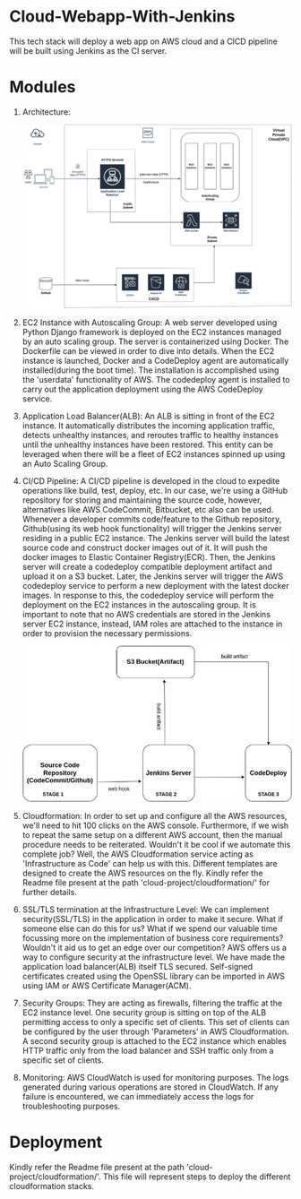 # Cloud-Webapp-With-Jenkins
This tech stack will deploy a web app on AWS cloud and a CICD pipeline will be built using Jenkins as the CI server.

# Modules
1. Architecture:



      ![alt text](https://github.com/ramos-04/cloud-webapp-with-jenkins/blob/9f46665465bb8bfcb50fc4335e85dd672a1f93e7/images/architecture.png)


2. EC2 Instance with Autoscaling Group:
A web server developed using Python Django framework is deployed on the EC2 instances managed by an auto scaling group. The server is containerized using Docker. The Dockerfile can be viewed in order to dive into details. When the EC2 instance is launched, Docker and a CodeDeploy agent are automatically installed(during the boot time). The installation is accomplished using the 'userdata' functionality of AWS. The codedeploy agent is installed to carry out the application deployment using the AWS CodeDeploy service.

3. Application Load Balancer(ALB): 
An ALB is sitting in front of the EC2 instance. It automatically distributes the incoming application traffic, detects unhealthy instances, and reroutes traffic to healthy instances until the unhealthy instances have been restored. This entity can be leveraged when there will be a fleet of EC2 instances spinned up using an Auto Scaling Group. 

6. CI/CD Pipeline:
A CI/CD pipeline is developed in the cloud to expedite operations like build, test, deploy, etc. In our case, we're using a GitHub repository for storing and maintaining the source code, however, alternatives like AWS CodeCommit, Bitbucket, etc also can be used. Whenever a developer commits code/feature to the Github repository, Github(using its web hook functionality) will trigger the Jenkins server residing in a public EC2 instance. The Jenkins server will build the latest source code and construct docker images out of it. It will push the docker images to Elastic Container Registry(ECR). Then, the Jenkins server will create a codedeploy compatible deployment artifact and upload it on a S3 bucket. Later, the Jenkins server will trigger the AWS codedeploy service to perform a new deployment with the latest docker images. In response to this, the codedeploy service will perform the deployment on the EC2 instances in the autoscaling group. It is important to note that no AWS credentials are stored in the Jenkins server EC2 instance, instead, IAM roles are attached to the instance in order to provision the necessary permissions.


   ![alt text](https://github.com/ramos-04/cloud-webapp-with-jenkins/blob/40fb80f71025f2d8d4fb95587ef6c896bb3382e5/images/AWS-CICD-Pipeline.png)

7. Cloudformation:
In order to set up and configure all the AWS resources, we'll need to hit 100 clicks on the AWS console. Furthermore, if we wish to repeat the same setup on a different AWS account, then the manual procedure needs to be reiterated. Wouldn't it be cool if we automate this complete job? Well, the AWS Cloudformation service acting as 'Infrastructure as Code' can help us with this. Different templates are designed to create the AWS resources on the fly. Kindly refer the Readme file present at the path 'cloud-project/cloudformation/' for further details.
         
8. SSL/TLS termination at the Infrastructure Level:
We can implement security(SSL/TLS) in the application in order to make it secure. What if someone else can do this for us? What if we spend our valuable time focussing more on the implementation of business core requirements? Wouldn't it aid us to get an edge over our competition? AWS offers us a way to configure security at the infrastructure level. We have made the application load balancer(ALB) itself TLS secured. Self-signed certificates created using the OpenSSL library can be imported in AWS using IAM or AWS Certificate Manager(ACM).     

9. Security Groups:
They are acting as firewalls, filtering the traffic at the EC2 instance level. One security group is sitting on top of the ALB permitting access to only a specific set of clients. This set of clients can be configured by the user through 'Parameters' in AWS Cloudformation. A second security group is attached to the EC2 instance which enables HTTP traffic only from the load balancer and SSH traffic only from a specific set of clients. 

10. Monitoring:
AWS CloudWatch is used for monitoring purposes. The logs generated during various operations are stored in CloudWatch. If any failure is encountered, we can immediately access the logs for troubleshooting purposes.

# Deployment

Kindly refer the Readme file present at the path 'cloud-project/cloudformation/'. This file will represent steps to deploy the different cloudformation stacks.

